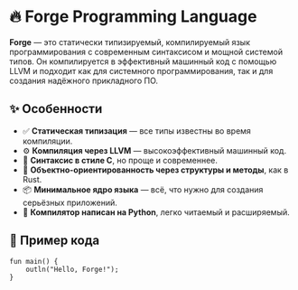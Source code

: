 # 🔥 Forge Programming Language

**Forge** — это статически типизируемый, компилируемый язык программирования с современным синтаксисом и мощной системой типов. Он компилируется в эффективный машинный код с помощью LLVM и подходит как для системного программирования, так и для создания надёжного прикладного ПО.

## ✨ Особенности

- ✅ **Статическая типизация** — все типы известны во время компиляции.
- ⚙️ **Компиляция через LLVM** — высокоэффективный машинный код.
- 🧱 **Синтаксис в стиле C**, но проще и современнее.
- 🔩 **Объектно-ориентированность через структуры и методы**, как в Rust.
- 📦 **Минимальное ядро языка** — всё, что нужно для создания серьёзных приложений.
- 🧠 **Компилятор написан на Python**, легко читаемый и расширяемый.

## 🧪 Пример кода

```forge
fun main() {
    outln("Hello, Forge!");
}
